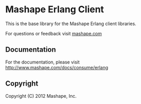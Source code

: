 Mashape Erlang Client
============================================

This is the base library for the Mashape Erlang client libraries.

For questions or feedback visit [mashape.com](http://mashape.com/)

Documentation
-------------------

For the documentation, please visit http://www.mashape.com/docs/consume/erlang

Copyright
---------------

Copyright (C) 2012 Mashape, Inc.
